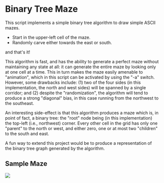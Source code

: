 Binary Tree Maze
================ 

This script implements a simple binary tree algorithm to draw simple ASCII mazes.

 - Start in the upper-left cell of the maze. 
 - Randomly carve either towards the east or south. 

and that's it!

This algorithm is fast, and has the ability to generate a perfect maze without maintaining any state at all:  it can generate the entire maze by looking only at one cell at a time. This in turn makes the maze easily amenable to "animation", which in this script can be activated by using the "-a" switch. However, some drawbacks include: (1) two of the four sides (in this implementation, the north and west sides) will be spanned by a single corridor; and (2) despite the "randomization", the algorithm will tend to produce a strong "diagonal" bias, in this case running from the northwest to the southeast.

An interesting side-effect is that this algorithm produces a maze which is, in point of fact, a binary tree: the "root" node being (in this implementation) the top-left (i.e., northwest) corner. Every other cell in the grid has only one "parent" to the north or west, and either zero, one or at most two "children" to the south and east.

A fun way to extend this project would be to produce a representation of the binary tree graph generated by the algorithm. 

Sample Maze
-----------
[![](http://farm7.static.flickr.com/6050/6348143705_af557ab2e6_m.jpg)](http://farm7.static.flickr.com/6050/6348143705_af557ab2e6_m.jpg)